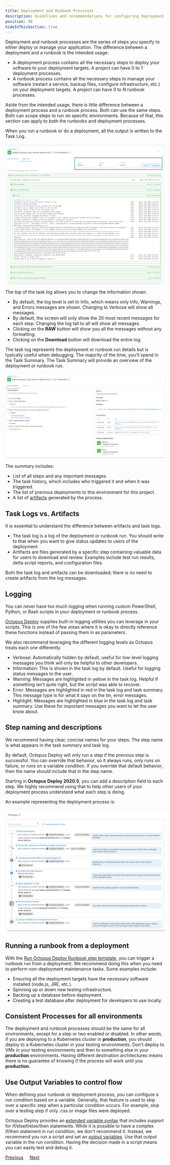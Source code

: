 ```yaml
---
title: Deployment and Runbook Processes
description: Guidelines and recommendations for configuring deployment and runbook processes in Octopus Deploy.
position: 90
hideInThisSection: true
---
```


Deployment and runbook processes are the series of steps you specify to either deploy or manage your application.  The difference between a deployment and a runbook is the intended usage:

- A deployment process contains all the necessary steps to deploy your software to your deployment targets.  A project can have 0 to 1 deployment processes.
- A runbook process contains all the necessary steps to manage your software (restart a service, backup files, configure infrastructure, etc.) on your deployment targets.  A project can have 0 to N runbook processes.

Aside from the intended usage, there is little difference between a deployment process and a runbook process.  Both can use the same steps.  Both can scope steps to run on specific environments.  Because of that, this section can apply to both the runbooks and deployment processes.

When you run a runbook or do a deployment, all the output is written to the Task Log.  

![task log after a deployment](images/task-log.png)

The top of the task log allows you to change the information shown.  
- By default, the log level is set to Info, which means only Info, Warnings, and Errors messages are shown.  Changing to Verbose will show all messages.
- By default, the screen will only show the 20 most recent messages for each step.  Changing the log tail to all will show all messages.
- Clicking on the **RAW** button will show you all the messages without any formatting.
- Clicking on the **Download** button will download the entire log.

The task log represents the deployment or runbook run details but is typically useful when debugging.  The majority of the time, you'll spend in the Task Summary.  The Task Summary will provide an overview of the deployment or runbook run.

![task summary after a deployment](images/task-summary.png)

The summary includes:
- List of all steps and any important messages.
- The task history, which includes who triggered it and when it was triggered.
- The list of previous deployments to this environment for this project.
- A list of [artifacts](/docs/projects/deployment-process/artifacts.md) generated by the process.

## Task Logs vs. Artifacts

It is essential to understand the difference between artifacts and task logs.

- The task log is a log of the deployment or runbook run.  You should write to that when you want to give status updates to users of the deployment.
- Artifacts are files generated by a specific step containing valuable data for users to download and review.  Examples include test run results, delta script reports, and configuration files.

Both the task log and artifacts can be downloaded; there is no need to create artifacts from the log messages.

## Logging

You can never have too much logging when running custom PowerShell, Python, or Bash scripts in your deployment or runbook process.  

[Octopus Deploy](/docs/deployments/custom-scripts/logging-messages-in-scripts.md) supplies built-in logging utilities you can leverage in your scripts.  This is one of the few areas where it is okay to directly reference these functions instead of passing them in as parameters.

We also recommend leveraging the different logging levels as Octopus treats each one differently.

- Verbose: Automatically hidden by default, useful for low-level logging messages you think will only be helpful to other developers.
- Information: This is shown in the task log by default.  Useful for logging status messages to the user.
- Warning: Messages are highlighted in yellow in the task log. Helpful if something isn't quite right, but the script was able to recover.
- Error: Messages are highlighted in red in the task log and task summary.  This message type is for what it says on the tin, error messages.
- Highlight: Messages are highlighted in blue in the task log and task summary.  Use these for important messages you want to let the user know about. 

## Step naming and descriptions

We recommend having clear, concise names for your steps.  The step name is what appears in the task summary and task log.  

By default, Octopus Deploy will only run a step if the previous step is successful.  You can override that behavior, so it always runs, only runs on failure, or runs on a variable condition.  If you override that default behavior, then the name should include that in the step name.  

Starting in **Octopus Deploy 2020.5**, you can add a description field to each step.  We highly recommend using that to help other users of your deployment process understand what each step is doing.

An example representing the deployment process is:

![recommended deployment process](images/deployment-process.png)

## Running a runbook from a deployment

With the [Run Octopus Deploy Runbook step template](https://library.octopus.com/step-templates/0444b0b3-088e-4689-b755-112d1360ffe3/actiontemplate-run-octopus-deploy-runbook), you can trigger a runbook run from a deployment.  We recommend doing this when you need to perform non-deployment maintenance tasks.  Some examples include:

- Ensuring all the deployment targets have the necessary software installed (node.js, JRE, etc.).
- Spinning up or down new testing infrastructure.
- Backing up a database before deployment.
- Creating a test database after deployment for developers to use locally.

## Consistent Processes for all environments

The deployment and runbook processes should be the same for all environments, except for a step or two enabled or disabled.  In other words, if you are deploying to a Kubernetes cluster in **production**, you should deploy to a Kubernetes cluster in your testing environments.  Don't deploy to VMs in your testing environments and then to something else in your **production** environments.  Having different destination architectures means there is no guarantee of knowing if the process will work until you **production**.

## Use Output Variables to control flow

When defining your runbook or deployment process, you can configure a run condition based on a variable.  Generally, that feature is used to skip over a specific step when a particular condition occurs.  For example, skip over a testing step if only .css or image files were deployed.

Octopus Deploy provides an [extended variable syntax](/docs/projects/variables/variable-substitutions.md#VariableSubstitutionSyntax-ExtendedSyntax) that includes support for if/elseif/else/then statements.  While it is possible to have a complex if/then statement in run condition, we don't recommend it.  Instead, we recommend you run a script and set an [output variables](/docs/projects/variables/output-variables.md).  Use that output variable in the run condition.  Having the decision made in a script means you can easily test and debug it.  

<span><a class="btn btn-secondary" href="/docs/getting-started/best-practices/users-roles-and-teams">Previous</a></span>&nbsp;&nbsp;&nbsp;&nbsp;&nbsp;<span><a class="btn btn-success" href="/docs/getting-started/best-practices/notifications">Next</a></span>